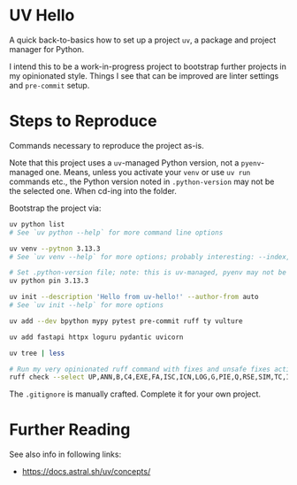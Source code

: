 # UV Hello
A quick back-to-basics how to set up a project `uv`, a package and project manager for Python.

I intend this to be a work-in-progress project to bootstrap further projects in my opinionated
style. Things I see that can be improved are linter settings and `pre-commit` setup.


# Steps to Reproduce
Commands necessary to reproduce the project as-is.

Note that this project uses a `uv`-managed Python version, not a `pyenv`-managed one. Means, unless
you activate your `venv` or use `uv run` commands etc., the Python version noted in
`.python-version` may not be the selected one. When cd-ing into the folder.


Bootstrap the project via:
```bash
uv python list
# See `uv python --help` for more command line options

uv venv --pytnon 3.13.3
# See `uv venv --help` for more options; probably interesting: --index, --prompt

# Set .python-version file; note: this is uv-managed, pyenv may not be able to resolve this
uv python pin 3.13.3

uv init --description 'Hello from uv-hello!' --author-from auto
# See `uv init --help` for more options

uv add --dev bpython mypy pytest pre-commit ruff ty vulture

uv add fastapi httpx loguru pydantic uvicorn

uv tree | less

# Run my very opinionated ruff command with fixes and unsafe fixes activated
ruff check --select UP,ANN,B,C4,EXE,FA,ISC,ICN,LOG,G,PIE,Q,RSE,SIM,TC,I,NPY,W,FURB,RET --ignore B905,D203,D213,UP015,UP035 --fix --unsafe-fixes .
```

The `.gitignore` is manually crafted. Complete it for your own project.


# Further Reading
See also info in following links:

- https://docs.astral.sh/uv/concepts/
